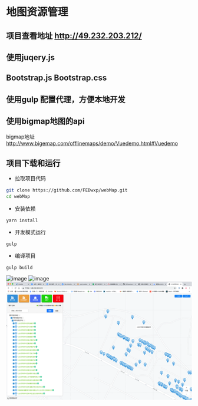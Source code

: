 <!--
 * @Author: your name
 * @Date: 2019-12-27 17:40:59
 * @LastEditTime: 2020-11-30 14:42:50
 * @LastEditors: Please set LastEditors
 * @Description: In User Settings Edit
 * @FilePath: /ant-wt/Users/fedwxp/Desktop/dev work/webMap/README.md
-->
# 地图资源管理

## 项目查看地址  http://49.232.203.212/
## 使用juqery.js 
## Bootstrap.js Bootstrap.css
## 使用gulp 配置代理，方便本地开发
## 使用bigmap地图的api 
bigmap地址  http://www.bigemap.com/offlinemaps/demo/Vuedemo.html#Vuedemo


项目下载和运行
----

- 拉取项目代码
```bash
git clone https://github.com/FEDwxp/webMap.git
cd webMap
```

- 安装依赖
```
yarn install
```

- 开发模式运行
```
gulp
```

- 编译项目
```
gulp build
```
 ![image](https://github.com/FEDwxp/webMap/raw/master/public/WechatIMG141.png)
 ![image](https://github.com/FEDwxp/webMap/raw/master/public/WechatIMG140.png)
 ![image](https://github.com/FEDwxp/webMap/raw/master/public/WechatIMG139.png)